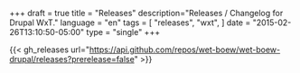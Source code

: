 +++
draft = true
title = "Releases"
description="Releases / Changelog for Drupal WxT."
language = "en"
tags = [
    "releases",
    "wxt",
]
date = "2015-02-26T13:10:50-05:00"
type = "single"
+++

{{< gh_releases url="https://api.github.com/repos/wet-boew/wet-boew-drupal/releases?prerelease=false" >}}
